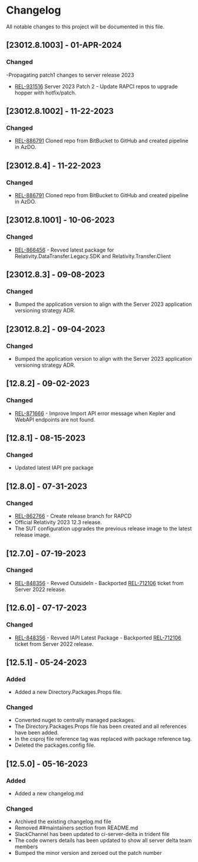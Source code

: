 # Changelog

All notable changes to this project will be documented in this file.

## [23012.8.1003] - 01-APR-2024

### Changed

-Propagating patch1 changes to server release 2023
- [REL-931516](https://jira.kcura.com/browse/REL-931516) Server 2023 Patch 2 - Update RAPCI repos to upgrade hopper with hotfix/patch.

## [23012.8.1002] - 11-22-2023

### Changed

- [REL-886791](https://jira.kcura.com/browse/REL-886791) Cloned repo from BitBucket to GitHub and created pipeline in AzDO.

## [23012.8.4] - 11-22-2023

### Changed

- [REL-886791](https://jira.kcura.com/browse/REL-886791) Cloned repo from BitBucket to GitHub and created pipeline in AzDO.

## [23012.8.1001] - 10-06-2023

### Changed

- [REL-866456](https://jira.kcura.com/browse/REL-866456) - Revved latest package for Relativity.DataTransfer.Legacy.SDK and Relativity.Transfer.Client

## [23012.8.3] - 09-08-2023

### Changed

- Bumped the application version to align with the Server 2023 application versioning strategy ADR.

## [23012.8.2] - 09-04-2023

### Changed

- Bumped the application version to align with the Server 2023 application versioning strategy ADR.

## [12.8.2] - 09-02-2023

### Changed 
- [REL-871666](https://jira.kcura.com/browse/REL-871666) - Improve Import API error message when Kepler and WebAPI endpoints are not found.

## [12.8.1] - 08-15-2023
 
### Changed

- Updated latest IAPI pre package

## [12.8.0] - 07-31-2023
 
### Changed
 
- [REL-862766](https://jira.kcura.com/browse/REL-862766) - Create release branch for RAPCD
- Official Relativity 2023 12.3 release.
- The SUT configuration upgrades the previous release image to the latest release image.

## [12.7.0] - 07-19-2023

### Changed

- [REL-848356](https://jira.kcura.com/browse/REL-848356) - Revved OutsideIn - Backported [REL-712106](https://jira.kcura.com/browse/REL-712106) ticket from Server 2022 release.

## [12.6.0] - 07-17-2023

### Changed

- [REL-848356](https://jira.kcura.com/browse/REL-848356) - Revved IAPI Latest Package - Backported [REL-712106](https://jira.kcura.com/browse/REL-712106) ticket from Server 2022 release.

## [12.5.1] - 05-24-2023

### Added

- Added a new Directory.Packages.Props file.

### Changed

- Converted nuget to centrally managed packages.
- The Directory.Packages.Props file has been created and all references have been added.
- In the csproj file reference tag was replaced with package reference tag.
- Deleted the packages.config file.

## [12.5.0] - 05-16-2023

### Added

- Added a new changelog.md

### Changed

- Archived the existing changelog.md file
- Removed ##maintainers section from README.md 
- SlackChannel has been updated to ci-server-delta in trident file
- The code owners details has been updated to show all server delta team members
- Bumped the minor version and zeroed out the patch number